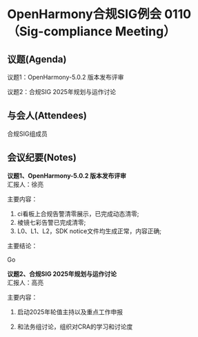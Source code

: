 # OpenHarmony合规SIG例会 0110（Sig-compliance Meeting）

## 议题(Agenda)

议题1：OpenHarmony-5.0.2 版本发布评审

议题2：合规SIG 2025年规划与运作讨论

## 与会人(Attendees)

合规SIG组成员

## 会议纪要(Notes)

**议题1、OpenHarmony-5.0.2 版本发布评审**  
汇报人：徐亮  

主要内容：

1. ci看板上合规告警清零展示，已完成动态清零;
2. 棱镜七彩告警已完成清零;
3. L0、L1、L2，SDK notice文件均生成正常，内容正确; 

主要结论：

Go

**议题2、合规SIG 2025年规划与运作讨论**  
汇报人：高亮 
 
主要内容：
1. 启动2025年轮值主持以及重点工作申报

2. 和法务组讨论，组织对CRA的学习和讨论度
